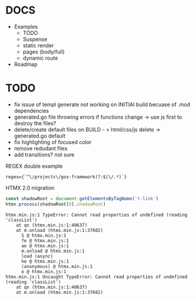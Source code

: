 # DOCS

- Examples
    - TODO
    - Suspense
    - static render
    - pages (body/full)
    - dynamic route
- Roadmap


# TODO

- fix issue of templ generate not working on INITIAl build becuase of .mod dependencies
- generated.go file throwing errors if functions change -> use js first to destroy the files?
- delete/create default files on BUILD - > html/css/js delete -> generated.go default
- fix highlighting of focused color
- remove redudant files
- add transitions? not sure

REGEX double example

```regex
regex={`^\/projects\/gox-framework(?:$|\/.*)`}
```

HTMX 2.0 migration

```javascript
const shadowRoot = document.getElementsByTagName('t-link')
htmx.process(shadowRoot[0].shadowRoot)
```

```
htmx.min.js:1 TypeError: Cannot read properties of undefined (reading 'classList')
    at qn (htmx.min.js:1:40637)
    at m.onload (htmx.min.js:1:37682)
      S @ htmx.min.js:1
      fe @ htmx.min.js:1
      ae @ htmx.min.js:1
      m.onload @ htmx.min.js:1
      load (async)
      he @ htmx.min.js:1
      (anonymous) @ htmx.min.js:1
      o @ htmx.min.js:1
htmx.min.js:1 Uncaught TypeError: Cannot read properties of undefined (reading 'classList')
    at qn (htmx.min.js:1:40637)
    at m.onload (htmx.min.js:1:37682)  
```
